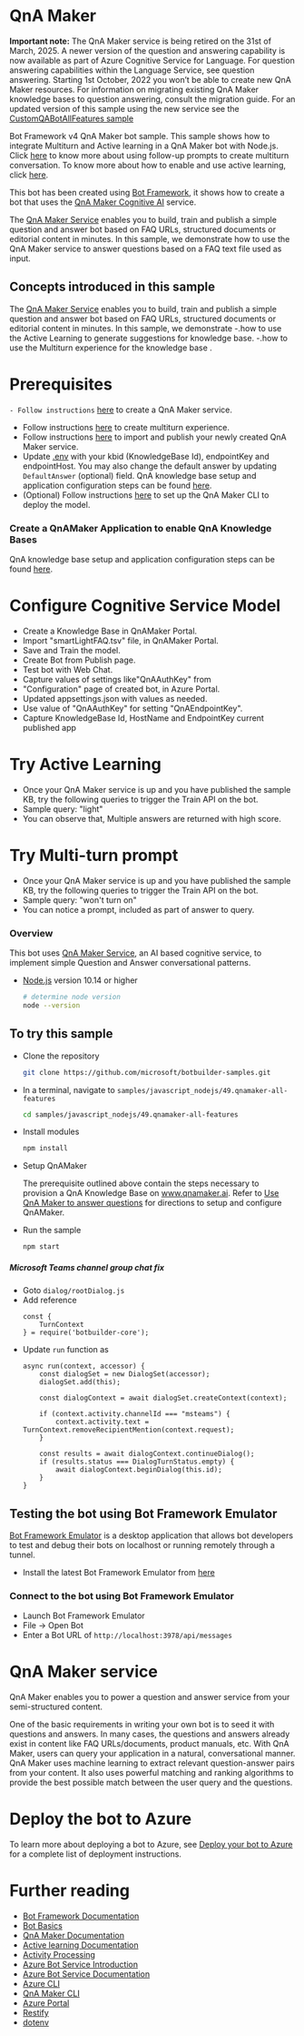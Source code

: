 # QnA Maker

**Important note:** The QnA Maker service is being retired on the 31st of March, 2025. A newer version of the question and answering capability is now available as part of Azure Cognitive Service for Language. 
For question answering capabilities within the Language Service, see question answering. Starting 1st October, 2022 you won’t be able to create new QnA Maker resources. 
For information on migrating existing QnA Maker knowledge bases to question answering, consult the migration guide.
For an updated version of this sample using the new service see the [CustomQABotAllFeatures sample](../48.customQABot-all-features)

Bot Framework v4 QnA Maker bot sample. This sample shows how to integrate Multiturn and Active learning in a QnA Maker bot with Node.js. Click [here][72] to know more about using follow-up prompts to create multiturn conversation. To know more about how to enable and use active learning, click [here][71].

This bot has been created using [Bot Framework](https://dev.botframework.com), it shows how to create a bot that uses the [QnA Maker Cognitive AI](https://www.qnamaker.ai) service.

The [QnA Maker Service](https://www.qnamaker.ai) enables you to build, train and publish a simple question and answer bot based on FAQ URLs, structured documents or editorial content in minutes. In this sample, we demonstrate how to use the QnA Maker service to answer questions based on a FAQ text file used as input.

## Concepts introduced in this sample
The [QnA Maker Service][19] enables you to build, train and publish a simple question and answer bot based on FAQ URLs, structured documents or editorial content in minutes.
In this sample, we demonstrate 
-.how to use the Active Learning to generate suggestions for knowledge base.
-.how to use the Multiturn experience for the knowledge base .

# Prerequisites
`- Follow instructions` [here](https://docs.microsoft.com/en-us/azure/cognitive-services/qnamaker/how-to/set-up-qnamaker-service-azure) to create a QnA Maker service.
- Follow instructions [here](https://docs.microsoft.com/en-us/azure/cognitive-services/qnamaker/how-to/multiturn-conversation) to create multiturn experience.
- Follow instructions [here](https://docs.microsoft.com/en-us/azure/cognitive-services/qnamaker/quickstarts/create-publish-knowledge-base) to import and publish your newly created QnA Maker service.
- Update [.env](.env) with your kbid (KnowledgeBase Id), endpointKey and endpointHost. You may also change the default answer by updating `DefaultAnswer` (optional) field. QnA knowledge base setup and application configuration steps can be found [here](https://aka.ms/qna-instructions).
- (Optional) Follow instructions [here](https://github.com/Microsoft/botbuilder-tools/tree/master/packages/QnAMaker) to set up the
QnA Maker CLI to deploy the model.
### Create a QnAMaker Application to enable QnA Knowledge Bases

QnA knowledge base setup and application configuration steps can be found [here](https://aka.ms/qna-instructions).

# Configure Cognitive Service Model
- Create a Knowledge Base in QnAMaker Portal.
- Import "smartLightFAQ.tsv" file, in QnAMaker Portal.
- Save and Train the model.
- Create Bot from Publish page.
- Test bot with Web Chat.
- Capture values of settings like"QnAAuthKey" from 
- "Configuration" page of created bot, in Azure Portal.
- Updated appsettings.json with values as needed.
- Use value of "QnAAuthKey" for setting "QnAEndpointKey".
- Capture KnowledgeBase Id, HostName and EndpointKey current published app 

# Try Active Learning
- Once your QnA Maker service is up and you have published the sample KB, try the following queries to trigger the Train API on the bot.
- Sample query: "light"
- You can observe that, Multiple answers are returned with high score.

# Try Multi-turn prompt
- Once your QnA Maker service is up and you have published the sample KB, try the following queries to trigger the Train API on the bot.
- Sample query: "won't turn on"
- You can notice a prompt, included as part of  answer to query.


### Overview

This bot uses [QnA Maker Service](https://www.qnamaker.ai), an AI based cognitive service, to implement simple Question and Answer conversational patterns.

- [Node.js](https://nodejs.org) version 10.14 or higher

    ```bash
    # determine node version
    node --version
    ```

## To try this sample

- Clone the repository

    ```bash
    git clone https://github.com/microsoft/botbuilder-samples.git
    ```

- In a terminal, navigate to `samples/javascript_nodejs/49.qnamaker-all-features`

    ```bash
    cd samples/javascript_nodejs/49.qnamaker-all-features
    ```

- Install modules

    ```bash
    npm install
    ```

- Setup QnAMaker

    The prerequisite outlined above contain the steps necessary to provision a QnA Knowledge Base on www.qnamaker.ai.  Refer to [Use QnA Maker to answer questions][41] for directions to setup and configure QnAMaker.

- Run the sample

    ```bash
    npm start
    ```
##### Microsoft Teams channel group chat fix
- Goto `dialog/rootDialog.js`
- Add reference
    ~~~
    const {
        TurnContext
    } = require('botbuilder-core');
    ~~~
- Update `run` function as
    ~~~
    async run(context, accessor) {
        const dialogSet = new DialogSet(accessor);
        dialogSet.add(this);

        const dialogContext = await dialogSet.createContext(context);

        if (context.activity.channelId === "msteams") {
            context.activity.text = TurnContext.removeRecipientMention(context.request);
        }

        const results = await dialogContext.continueDialog();
        if (results.status === DialogTurnStatus.empty) {
            await dialogContext.beginDialog(this.id);
        }
    }
    ~~~

## Testing the bot using Bot Framework Emulator

[Bot Framework Emulator](https://github.com/microsoft/botframework-emulator) is a desktop application that allows bot developers to test and debug their bots on localhost or running remotely through a tunnel.


- Install the latest Bot Framework Emulator from [here](https://github.com/Microsoft/BotFramework-Emulator/releases)

### Connect to the bot using Bot Framework Emulator

- Launch Bot Framework Emulator
- File -> Open Bot
- Enter a Bot URL of `http://localhost:3978/api/messages`

# QnA Maker service
QnA Maker enables you to power a question and answer service from your semi-structured content.

One of the basic requirements in writing your own bot is to seed it with questions and answers. In many cases, the questions and answers already exist in content like FAQ URLs/documents, product manuals, etc. With QnA Maker, users can query your application in a natural, conversational manner. QnA Maker uses machine learning to extract relevant question-answer pairs from your content. It also uses powerful matching and ranking algorithms to provide the best possible match between the user query and the questions.

# Deploy the bot to Azure
To learn more about deploying a bot to Azure, see [Deploy your bot to Azure][40] for a complete list of deployment instructions.

# Further reading
- [Bot Framework Documentation][20]
- [Bot Basics][32]
- [QnA Maker Documentation][23]
- [Active learning Documentation][50]
- [Activity Processing][25]
- [Azure Bot Service Introduction][21]
- [Azure Bot Service Documentation][22]
- [Azure CLI][7]
- [QnA Maker CLI][24]
- [Azure Portal][10]
- [Restify][30]
- [dotenv][31]

[1]: https://dev.botframework.com
[4]: https://nodejs.org
[5]: https://github.com/microsoft/botframework-emulator
[6]: https://github.com/Microsoft/BotFramework-Emulator/releases
[7]: https://docs.microsoft.com/en-us/cli/azure/?view=azure-cli-latest
[8]: https://docs.microsoft.com/en-us/cli/azure/install-azure-cli?view=azure-cli-latest
[9]: https://github.com/Microsoft/botbuilder-tools/tree/master/packages/MSBot
[10]: https://portal.azure.com
[19]: https://www.qnamaker.ai
[20]: https://docs.botframework.com
[21]: https://docs.microsoft.com/en-us/azure/bot-service/bot-service-overview-introduction?view=azure-bot-service-4.0
[22]: https://docs.microsoft.com/en-us/azure/bot-service/?view=azure-bot-service-4.0
[23]: https://docs.microsoft.com/en-us/azure/cognitive-services/qnamaker/overview/overview
[24]: https://github.com/Microsoft/botbuilder-tools/tree/master/packages/QnAMaker
[25]: https://docs.microsoft.com/en-us/azure/bot-service/bot-builder-concept-activity-processing?view=azure-bot-service-4.0
[30]: https://www.npmjs.com/package/restify
[31]: https://www.npmjs.com/package/dotenv
[32]: https://docs.microsoft.com/en-us/azure/bot-service/bot-builder-basics?view=azure-bot-service-4.0
[40]: https://aka.ms/azuredeployment
[50]: https://docs.microsoft.com/en-us/azure/cognitive-services/qnamaker/how-to/improve-knowledge-base
[51]: https://docs.microsoft.com/en-us/azure/cognitive-services/qnamaker/how-to/multiturn-conversation

[41]: https://docs.microsoft.com/en-us/azure/bot-service/bot-builder-howto-qna?view=azure-bot-service-4.0&tabs=cs
[71]: https://docs.microsoft.com/en-us/azure/cognitive-services/qnamaker/how-to/improve-knowledge-base
[72]: https://docs.microsoft.com/en-us/azure/cognitive-services/qnamaker/how-to/multiturn-conversation
